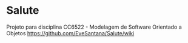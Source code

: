 # Salute
Projeto para disciplina CC6522 - Modelagem de Software Orientado a Objetos 
https://github.com/EveSantana/Salute/wiki
